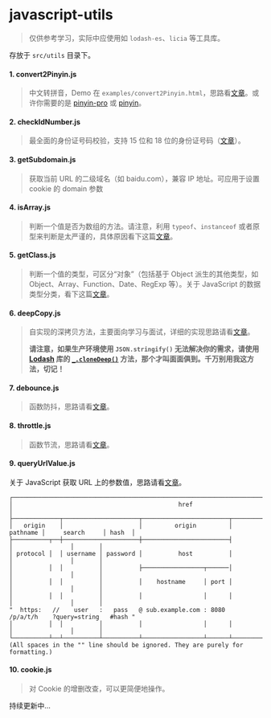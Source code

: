 # javascript-utils

> 仅供参考学习，实际中应使用如 `lodash-es`、`licia` 等工具库。

存放于 `src/utils` 目录下。

#### 1. convert2Pinyin.js

> 中文转拼音，Demo 在 `examples/convert2Pinyin.html`，思路看[文章](https://github.com/toFrankie/blog/issues/189)。或许你需要的是 [pinyin-pro](https://github.com/zh-lx/pinyin-pro) 或 [pinyin](https://github.com/hotoo/pinyin)。

#### 2. checkIdNumber.js

> 最全面的身份证号码校验，支持 15 位和 18 位的身份证号码（[文章](https://github.com/toFrankie/blog/issues/216)）。

#### 3. getSubdomain.js

> 获取当前 URL 的二级域名（如 baidu.com），兼容 IP 地址。可应用于设置 cookie 的 domain 参数

#### 4. isArray.js

> 判断一个值是否为数组的方法。请注意，利用 `typeof`、`instanceof` 或者原型来判断是太严谨的，具体原因看下这篇[文章](https://github.com/toFrankie/blog/issues/230)。

#### 5. getClass.js

> 判断一个值的类型，可区分“对象”（包括基于 Object 派生的其他类型，如 Object、Array、Function、Date、RegExp 等）。关于 JavaScript 的数据类型分类，看下这篇[文章](https://github.com/toFrankie/blog/issues/239)。

#### 6. deepCopy.js

> 自实现的深拷贝方法，主要面向学习与面试，详细的实现思路请看[文章](https://github.com/toFrankie/blog/issues/246)。
>
> **请注意，如果生产环境使用 `JSON.stringify()` 无法解决你的需求，请使用 [Lodash](https://www.lodashjs.com/) 库的 [`_.cloneDeep()`](https://www.lodashjs.com/docs/lodash.cloneDeep) 方法，那个才叫面面俱到。千万别用我这方法，切记！**

#### 7. debounce.js

> 函数防抖，思路请看[文章](https://github.com/toFrankie/blog/issues/248)。

#### 8. throttle.js

> 函数节流，思路请看[文章](https://github.com/toFrankie/blog/issues/248)。

#### 9. queryUrlValue.js

关于 JavaScript 获取 URL 上的参数值，思路请看[文章](https://github.com/toFrankie/blog/issues/262)。

```text
┌────────────────────────────────────────────────────────────────────────────────────────────────┐
│                                              href                                              │
├─────────────┬─────────────────────┬────────────────────────┬──────────┬────────────────┬───────┤
│   origin    │                     │         origin         │ pathname │     search     │ hash  │
├──────────┬──┼─────────────────────┼────────────────────────┤          │                │       │
│ protocol │  │ username │ password │          host          │          │                │       │
│          │  │          │          ├─────────────────┬──────│          │                │       │
│          │  │          │          │    hostname     │ port │          │                │       │
│          │  │          │          │                 │      │          │                │       │
"  https:   //    user   :   pass   @ sub.example.com : 8080   /p/a/t/h    ?query=string   #hash "
│          │  │          │          │                 │      │          │                │       │
└──────────┴──┴──────────┴──────────┴─────────────────┴──────┴──────────┴────────────────┴───────┘
(All spaces in the "" line should be ignored. They are purely for formatting.)
```

#### 10. cookie.js

> 对 Cookie 的增删改查，可以更简便地操作。

持续更新中...
